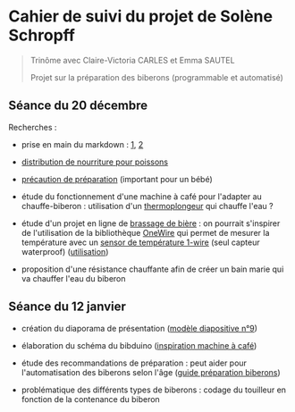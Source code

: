 Cahier de suivi du projet de Solène Schropff
====

> Trinôme avec Claire-Victoria CARLES et Emma SAUTEL
>
> Projet sur la préparation des biberons (programmable et automatisé)


Séance du 20 décembre
----

Recherches :

- prise en main du markdown : [1](https://blog.wax-o.com/2014/04/tutoriel-un-guide-pour-bien-commencer-avec-markdown/), [2](https://openclassrooms.com/courses/redigez-en-markdown)

- [distribution de nourriture pour poissons](http://forum.arduino.cc/index.php?topic=377612.0)

- [précaution de préparation](https://www.ameli.fr/assure/sante/themes/alimentation-0-3-ans/preparer-biberon) (important pour un bébé)

- étude du fonctionnement d'une machine à café pour l'adapter au chauffe-biberon : utilisation d'un [thermoplongeur](https://www.boulanger.com/ref/51277?xtor=SEC-8827-GOO&xts=171153&origin=pla&kwd=&gclid=EAIaIQobChMIuKXGvd6Y2AIVpbftCh0Gegb-EAQYBSABEgInjfD_BwE&gclsrc=aw.ds) qui chauffe l'eau ?

- étude d'un projet en ligne de [brassage de bière](http://forum.arduino.cc/index.php?topic=379020.0) : on pourrait s'inspirer de l'utilisation de la bibliothèque [OneWire](https://playground.arduino.cc/Learning/OneWire) qui permet de mesurer la température avec un [sensor de température 1-wire](https://www.adafruit.com/product/381) (seul capteur waterproof) ([utilisation](http://www.touteladomotique.com/index.php?option=com_content&id=296:2012011501&Itemid=13))

- proposition d'une résistance chauffante afin de créer un bain marie qui va chauffer l'eau du biberon


Séance du 12 janvier
----

- création du diaporama de présentation ([modèle diapositive n°9](http://users.polytech.unice.fr/~ferrero/TPelec2/Arduino_projet.pdf))

- élaboration du schéma du bibduino ([inspiration machine à café](https://i.ytimg.com/vi/bdasYQ78Zsw/maxresdefault.jpg))

- étude des recommandations de préparation : peut aider pour l'automatisation des biberons selon l'âge ([guide préparation biberons](http://www.guidegrossesse.com/nourrir-bebe/nombre-de-biberons-et-quantite-de-lait.htm))

- problématique des différents types de biberons : codage du touilleur en fonction de la contenance du biberon
